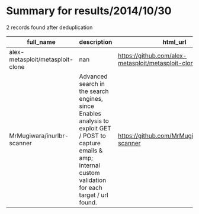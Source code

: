 
# Summary for results/2014/10/30
    
2 records found after deduplication

| full_name | description | html_url | matched_list | matched_count | pushed_at | size | stargazers_count | language | forks_count | vul_ids |
|----------------------------------|----------------------------------------------------------------------------------------------------------------------------------------------------------------------|-----------------------------------------------------|----------------------------------|-----------------|---------------------------|--------|--------------------|------------|---------------|-----------|
| alex-metasploit/metasploit-clone | nan | https://github.com/alex-metasploit/metasploit-clone | ['metasploit module OR payload'] | 1 | 2014-10-30 08:09:51+00:00 | 176176 | 0 | Ruby | 0 | [] |
| MrMugiwara/inurlbr-scanner | Advanced search in the search engines, since Enables analysis to exploit GET / POST to capture emails & amp; internal custom validation for each target / url found. | https://github.com/MrMugiwara/inurlbr-scanner | ['exploit'] | 1 | 2014-10-30 08:54:31+00:00 | 140 | 2 | PHP | 1 | [] |
